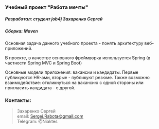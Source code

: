 ### Учебный проект "Работа мечты"
##### Разработал: студент job4j Захаренко Сергей
##### Сборка: Maven

Основная задача данного учебного проекта - понять архитектуру веб-приложений.

В проекте, в качестве основного фреймворка используется Spring (в частности Spring MVC и Spring Boot)

Основные модели приложения: вакансии и кандидаты. Первые публикуются HR-ами, вторые - публикуют резюме.
Также возможно взаимодействие: откликнуться на вакансию с одной стороны или пригласить кандидата - с другой.
### Контакты: 
> Захаренко Сергей <br>
email: Sergei.Rabota@gmail.com <br>
Telegram: @Niaktes <br>